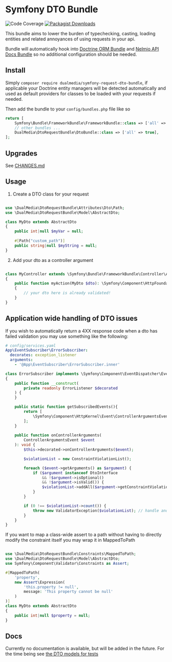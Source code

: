 # Symfony DTO Bundle

![Code Coverage](https://camo.githubusercontent.com/ffe54b3b9a48d4d6bd374e2630b48e088c99858500db95ebed37184e8c1a6a3b/68747470733a2f2f696d672e736869656c64732e696f2f62616467652f436f6465253230436f7665726167652d38342532352d737563636573733f7374796c653d666c6174)
[![Packagist Downloads](https://img.shields.io/packagist/dt/dualmedia/symfony-request-dto-bundle)](https://packagist.org/packages/dualmedia/symfony-request-dto-bundle)

This bundle aims to lower the burden of typechecking, casting, loading entities
and related annoyances of using requests in your api.

Bundle will automatically hook into [Doctrine ORM Bundle](https://github.com/doctrine/DoctrineBundle) and [Nelmio API Docs Bundle](https://github.com/nelmio/NelmioApiDocBundle) so no additional configuration should be needed.

## Install

Simply `composer require dualmedia/symfony-request-dto-bundle`, if applicable your Doctrine entity managers will be detected automatically and used as default providers for classes to be loaded with your requests if needed.

Then add the bundle to your `config/bundles.php` file like so

```php
return [
    Symfony\Bundle\FrameworkBundle\FrameworkBundle::class => ['all' => true],
    // other bundles ...
    DualMedia\DtoRequestBundle\DtoBundle::class => ['all' => true],
];
```

## Upgrades

See [CHANGES.md](CHANGES.md)

## Usage

1. Create a DTO class for your request

```php

use \DualMedia\DtoRequestBundle\Attributes\Dto\Path;
use \DualMedia\DtoRequestBundle\Model\AbstractDto;

class MyDto extends AbstractDto
{
    public int|null $myVar = null;
    
    #[Path("custom_path")]
    public string|null $myString = null;
}

```

2. Add your dto as a controller argument

```php

class MyController extends \Symfony\Bundle\FrameworkBundle\Controller\AbstractController
{
    public function myAction(MyDto $dto): \Symfony\Component\HttpFoundation\Response
    {
        // your dto here is already validated!
    }
}
```

## Application wide handling of DTO issues

If you wish to automatically return a 4XX response code when a dto has failed validation you may use something like the following:

```yaml
# config/services.yaml
App\EventSubscriber\ErrorSubscriber:
  decorates: exception_listener
  arguments:
    - '@App\EventSubscriber\ErrorSubscriber.inner'
```

```php
class ErrorSubscriber implements \Symfony\Component\EventDispatcher\EventSubscriberInterface
{
    public function __construct(
        private readonly ErrorListener $decorated
    ) {
    }

    public static function getSubscribedEvents(){
        return [
            \Symfony\Component\HttpKernel\Event\ControllerArgumentsEvent::class => 'onControllerArguments',
        ];
    }
    
    public function onControllerArguments(
        ControllerArgumentsEvent $event
    ): void {
        $this->decorated->onControllerArguments($event);

        $violationList = new ConstraintViolationList();

        foreach ($event->getArguments() as $argument) {
            if ($argument instanceof DtoInterface
                && !$argument->isOptional()
                && !$argument->isValid()) {
                $violationList->addAll($argument->getConstraintViolationList());
            }
        }

        if (0 !== $violationList->count()) {
            throw new ValidatorException($violationList); // handle and display, or just do whatever really
        }
    }
}
```

If you want to map a class-wide assert to a path without having to directly modify the constraint itself you may wrap it in MappedToPath

```php

use \DualMedia\DtoRequestBundle\Constraints\MappedToPath;
use \DualMedia\DtoRequestBundle\Model\AbstractDto;
use Symfony\Component\Validator\Constraints as Assert;

#[MappedToPath(
    'property',
    new Assert\Expression(
        'this.property != null',
        message: 'This property cannot be null'
    )
)]
class MyDto extends AbstractDto
{
    public int|null $property = null;
}

```

## Docs


Currently no documentation is available, but will be added in the future. For the time being see [the DTO models for tests](tests/Fixtures/Model/Dto)
